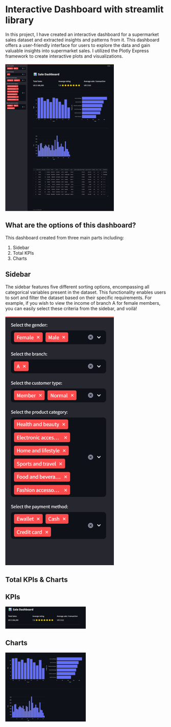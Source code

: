 # Interactive Dashboard with streamlit library
In this project, I have created an interactive dashboard for a supermarket sales dataset and extracted insights and patterns from it. This dashboard offers a user-friendly interface for users to explore the data and gain valuable insights into supermarket sales. I utilized the Plotly Express framework to create interactive plots and visualizations.
</br>
</br>
<img src="dashboard.png" style="max-width: 340px"/>
## What are the options of this dashboard?
This dashboard created from three main parts including:
1) Sidebar
2) Total KPIs
3) Charts

## Sidebar
The sidebar features five different sorting options, encompassing all categorical variables present in the dataset. This functionality enables users to sort and filter the dataset based on their specific requirements. For example, if you wish to view the income of branch A for female members, you can easily select these criteria from the sidebar, and voilà!
</br>
</br>
<img src="sidebar.png" style="max-width: 340px; text-align:center"/>

## Total KPIs & Charts
<h2>KPIs</h2>
<div style="width:100%">
<div style="width:50%">
  <img src="kpis.png" style="max-width: 100%; text-align:center"/>
</div>
<h2>Charts</h2>
<div style="width:50%">
<img src="charts.png" style="max-width: 100%; text-align:center"/>
</div>
  
</div>

